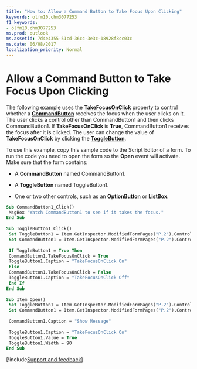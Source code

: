 ```yaml
---
title: "How to: Allow a Command Button to Take Focus Upon Clicking"
keywords: olfm10.chm3077253
f1_keywords:
- olfm10.chm3077253
ms.prod: outlook
ms.assetid: 7d4e4355-51cd-36cc-3e3c-18928f8cc03c
ms.date: 06/08/2017
localization_priority: Normal
---
```



# Allow a Command Button to Take Focus Upon Clicking

The following example uses the  **[TakeFocusOnClick](../../../api/Outlook.commandbutton.takefocusonclick.md)** property to control whether a **[CommandButton](../../../api/Outlook.commandbutton.md)** receives the focus when the user clicks on it. The user clicks a control other than CommandButton1 and then clicks CommandButton1. If **TakeFocusOnClick** is **True**, CommandButton1 receives the focus after it is clicked. The user can change the value of  **TakeFocusOnClick** by clicking the **[ToggleButton](../../../api/Outlook.togglebutton.md)**.

To use this example, copy this sample code to the Script Editor of a form. To run the code you need to open the form so the  **Open** event will activate. Make sure that the form contains:

- A  **CommandButton** named CommandButton1.

- A  **ToggleButton** named ToggleButton1.

- One or two other controls, such as an  **[OptionButton](../../../api/Outlook.optionbutton.md)** or **[ListBox](../../../api/Outlook.listbox.md)**.

```vb
Sub CommandButton1_Click() 
 MsgBox "Watch CommandButton1 to see if it takes the focus." 
End Sub 
 
Sub ToggleButton1_Click() 
 Set ToggleButton1 = Item.GetInspector.ModifiedFormPages("P.2").Controls("ToggleButton1") 
 Set CommandButton1 = Item.GetInspector.ModifiedFormPages("P.2").Controls("CommandButton1") 
 
 If ToggleButton1 = True Then 
 CommandButton1.TakeFocusOnClick = True 
 ToggleButton1.Caption = "TakeFocusOnClick On" 
 Else 
 CommandButton1.TakeFocusOnClick = False 
 ToggleButton1.Caption = "TakeFocusOnClick Off" 
 End If 
End Sub 
 
Sub Item_Open() 
 Set ToggleButton1 = Item.GetInspector.ModifiedFormPages("P.2").Controls("ToggleButton1") 
 Set CommandButton1 = Item.GetInspector.ModifiedFormPages("P.2").Controls("CommandButton1") 
 
 CommandButton1.Caption = "Show Message" 
 
 ToggleButton1.Caption = "TakeFocusOnClick On" 
 ToggleButton1.Value = True 
 ToggleButton1.Width = 90 
End Sub
```

[!include[Support and feedback](~/includes/feedback-boilerplate.md)]
